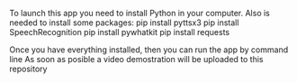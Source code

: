 To launch this app you need to install Python in your computer.
Also is needed to install some packages:
    pip install pyttsx3
    pip install SpeechRecognition
    pip install pywhatkit
    pip install requests

Once you have everything installed, then you can run the app by command line
As soon as posible a video demostration will be uploaded to this repository